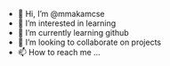 - 👋 Hi, I’m @mmakamcse
- 👀 I’m interested in learning
- 🌱 I’m currently learning github
- 💞️ I’m looking to collaborate on projects
- 📫 How to reach me ...

<!---
mmakamcse/mmakamcse is a ✨ special ✨ repository because its `README.md` (this file) appears on your GitHub profile.
You can click the Preview link to take a look at your changes.
--->
